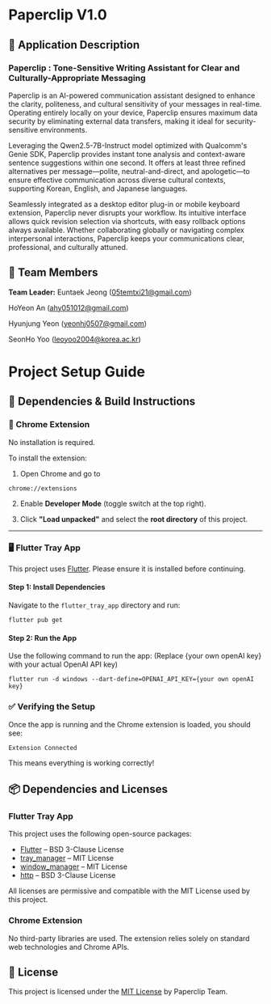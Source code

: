 # Paperclip V1.0

## 📱 Application Description

### Paperclip : Tone-Sensitive Writing Assistant for Clear and Culturally-Appropriate Messaging

Paperclip is an AI-powered communication assistant designed to enhance the clarity, politeness, and cultural sensitivity of your messages in real-time. Operating entirely locally on your device, Paperclip ensures maximum data security by eliminating external data transfers, making it ideal for security-sensitive environments.

Leveraging the Qwen2.5-7B-Instruct model optimized with Qualcomm's Genie SDK, Paperclip provides instant tone analysis and context-aware sentence suggestions within one second. It offers at least three refined alternatives per message—polite, neutral-and-direct, and apologetic—to ensure effective communication across diverse cultural contexts, supporting Korean, English, and Japanese languages.

Seamlessly integrated as a desktop editor plug-in or mobile keyboard extension, Paperclip never disrupts your workflow. Its intuitive interface allows quick revision selection via shortcuts, with easy rollback options always available. Whether collaborating globally or navigating complex interpersonal interactions, Paperclip keeps your communications clear, professional, and culturally attuned.



## 👥 Team Members

**Team Leader:** Euntaek Jeong (05temtxi21@gmail.com)

HoYeon An (ahy051012@gmail.com)

Hyunjung Yeon (yeonhj0507@gmail.com)

SeonHo Yoo (leoyoo2004@korea.ac.kr)

# Project Setup Guide

## 🧩 Dependencies & Build Instructions

### 🧱 Chrome Extension

No installation is required.

To install the extension:

1. Open Chrome and go to
```
chrome://extensions
```

2. Enable **Developer Mode** (toggle switch at the top right).

3. Click **"Load unpacked"** and select the **root directory** of this project.

---

### 🖥️ Flutter Tray App

This project uses [Flutter](https://flutter.dev/docs/get-started/install). Please ensure it is installed before continuing.

#### Step 1: Install Dependencies

Navigate to the `flutter_tray_app` directory and run:

```
flutter pub get
```

#### Step 2: Run the App
Use the following command to run the app:
(Replace {your own openAI key} with your actual OpenAI API key)

```
flutter run -d windows --dart-define=OPENAI_API_KEY={your own openAI key}
```

### ✅ Verifying the Setup
Once the app is running and the Chrome extension is loaded, you should see:
```
Extension Connected
```

This means everything is working correctly!



## 📦 Dependencies and Licenses

### Flutter Tray App

This project uses the following open-source packages:

- [Flutter](https://flutter.dev) – BSD 3-Clause License  
- [tray_manager](https://pub.dev/packages/tray_manager) – MIT License  
- [window_manager](https://pub.dev/packages/window_manager) – MIT License  
- [http](https://pub.dev/packages/http) – BSD 3-Clause License  

All licenses are permissive and compatible with the MIT License used by this project.

### Chrome Extension

No third-party libraries are used. The extension relies solely on standard web technologies and Chrome APIs.


## 📄 License

This project is licensed under the [MIT License](./LICENSE) by Paperclip Team.
